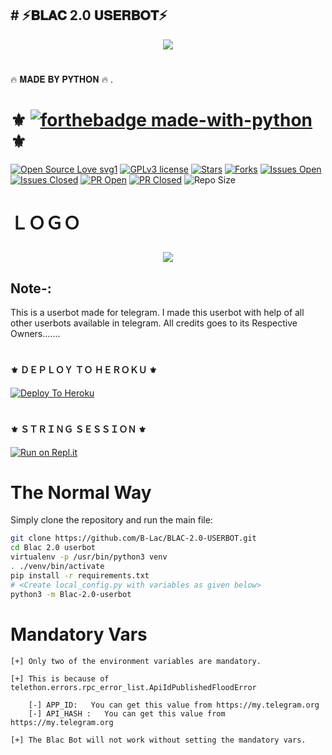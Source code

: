 
 ##     #         ⚡𝐁𝐋𝐀𝐂 2.0 𝐔𝐒𝐄𝐑𝐁𝐎𝐓⚡ 






<p align="center"><a href="https://"><img src="https://telegra.ph/file/8c771537e52046019c5dc.jpg"></a></p> 
</p>
<h1></h1>
              🔥 𝐌𝐀𝐃𝐄 𝐁𝐘 𝐏𝐘𝐓𝐇𝐎𝐍 🔥 .
<br>      


#       ⚜️ [![forthebadge made-with-python](http://ForTheBadge.com/images/badges/made-with-python.svg)](https://www.python.org/) ⚜️



[![Open Source Love svg1](https://badges.frapsoft.com/os/v1/open-source.png?v=103)]( https://github.com/B-Lac/BLAC-2.0-USERBOT/ )
[![GPLv3 license](https://img.shields.io/badge/License-GPLv3-blue.svg?&style=flat-square)]( https://github.com/B-Lac/BLAC-2.0-USERBOT/#copyright--license)
[![Stars](https://img.shields.io/github/stars/KeinShin/Black-Lightning?&style=flat-square)]( https://github.com/B-Lac/BLAC-2.0-USERBOT//stargazers)
[![Forks](https://img.shields.io/github/forks/KeinShin/Black-Lightning?&style=flat-square)]( https://github.com/B-Lac/BLAC-2.0-USERBOT//network/members)
[![Issues Open](https://img.shields.io/github/issues/KeinShin/Black-Lightning?&style=flat-square)]( https://github.com/B-Lac/BLAC-2.0-USERBOT//issues)
[![Issues Closed](https://img.shields.io/github/issues-closed/KeinShin/Black-Lightning?&style=flat-square)]( https://github.com/KeinShin/Black-Lightning/issues?q=is:closed)
[![PR Open](https://img.shields.io/github/issues-pr/KeinShin/Black-Lightning?&style=flat-square)]( https://github.com/B-Lac/BLAC-2.0-USERBOT//pulls)
[![PR Closed](https://img.shields.io/github/issues-pr-closed/KeinShin/Black-Lightning?&style=flat-square)]( https://github.com/B-Lac/BLAC-2.0-USERBOT//pulls?q=is:closed)
![Repo Size](https://img.shields.io/github/https://github.com/B-Lac/BLAC-2.0-USERBOT/?style=flat-square)
<br>
                         

# ＬＯＧＯ  <p align="center"><a href="https://"><img src="https://telegra.ph/file/8c771537e52046019c5dc.jpg"></a></p> 
</p>



## Note-: 

This is a userbot made for telegram. I made this userbot with help of all other userbots available in telegram. All credits goes to its Respective Owners.......


#       <h4>⚜️ ＤＥＰＬＯＹ ＴＯ ＨＥＲＯＫＵ ⚜️</h4>


[![Deploy To Heroku](https://www.herokucdn.com/deploy/button.svg)](https://heroku.com/deploy?template=https://github.com/B-Lac/B-lac-2.0-Userbot)


# <h4>⚜️ ＳＴＲＩＮＧ ＳＥＳＳＩＯＮ ⚜️</h4>


[![Run on Repl.it](https://repl.it/badge/github/KeinShin/Black-Lightning&theme=midnight-purple)](https://replit.com/@BLACJASS/B-Lacuserbot#main.py)


# The Normal Way

Simply clone the repository and run the main file:
```sh
git clone https://github.com/B-Lac/BLAC-2.0-USERBOT.git
cd Blac 2.0 userbot 
virtualenv -p /usr/bin/python3 venv
. ./venv/bin/activate
pip install -r requirements.txt
# <Create local_config.py with variables as given below>
python3 -m Blac-2.0-userbot
```

# Mandatory Vars
```
[+] Only two of the environment variables are mandatory.

[+] This is because of telethon.errors.rpc_error_list.ApiIdPublishedFloodError

    [-] APP_ID:   You can get this value from https://my.telegram.org
    [-] API_HASH :   You can get this value from https://my.telegram.org
    
[+] The Blac Bot will not work without setting the mandatory vars.
```
